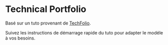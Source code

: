 # Technical Portfolio

Basé sur un tuto provenant de [TechFolio](http://techfolios.github.io). 

Suivez les instructions de démarrage rapide du tuto pour adapter le modéle à vos besoins.


